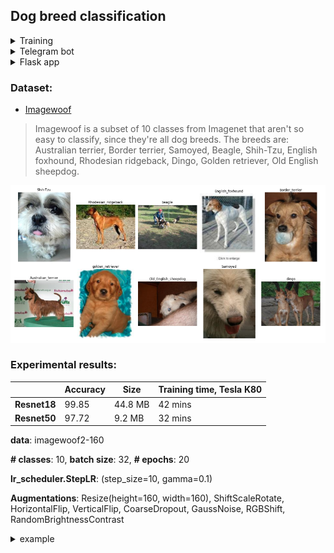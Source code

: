 ## Dog breed classification

<details>
  <summary>Training</summary>

* [Example on colab](https://colab.research.google.com/drive/1tP1FnphFP3IviG3pqhoi5pBFvp5gPhy8?usp=sharing)

**Environment:**
```bash
https://github.com/adeshkin/classification_dogs.git 
cd classification_dogs
python3 -m venv ./venv
source venv/bin/activate
pip install -r scripts/requirements.txt
```

**Data preparation:**
```bash
cd data
bash download_data.sh
python3 prepare_data.py
```

**Training:**
```bash
cd scripts
python3 train.py /path/to/config
```
</details>
<details>
  <summary>Telegram bot</summary>

* [Telegram bot](bot/README.md)
</details>
<details>
  <summary>Flask app</summary>

* [Flask app](flask/README.md)
</details>

### Dataset: 
  * [Imagewoof](https://github.com/fastai/imagenette#imagewoof)
> Imagewoof is a subset of 10 classes from Imagenet that aren't so easy to classify, since they're all dog breeds. The breeds are: Australian terrier, Border terrier, Samoyed, Beagle, Shih-Tzu, English foxhound, Rhodesian ridgeback, Dingo, Golden retriever, Old English sheepdog. 


![](data/examples/classes.png)


### Experimental results:

|              | Accuracy | Size    | Training time, Tesla K80 |
|--------------|----------|---------|--------------------------|
| **Resnet18** | 99.85    | 44.8 MB | 42 mins                  |
| **Resnet50** | 97.72    | 9.2 MB  | 32 mins                  |

**data**: imagewoof2-160

**# classes**: 10, **batch size**: 32,  **# epochs**: 20

**lr_scheduler.StepLR**:  (step_size=10, gamma=0.1)

**Augmentations**: Resize(height=160, width=160), ShiftScaleRotate, HorizontalFlip, VerticalFlip, 
CoarseDropout, GaussNoise, RGBShift, RandomBrightnessContrast

<details>
  <summary>example</summary>

![](data/examples/aug_images.png)

</details>


